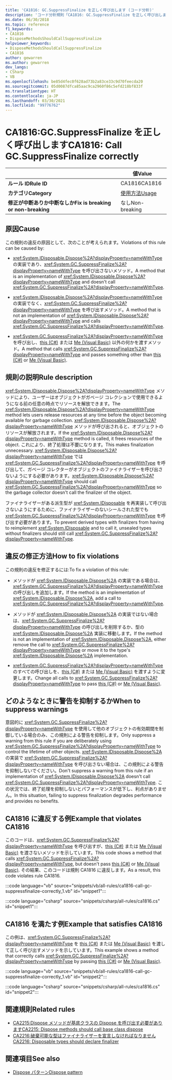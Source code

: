 ```yaml
---
title: 'CA1816: GC.SuppressFinalize を正しく呼び出します (コード分析)'
description: 'コード分析規則「CA1816: GC.SuppressFinalize を正しく呼び出します」について'
ms.date: 06/30/2018
ms.topic: reference
f1_keywords:
- CA1816
- DisposeMethodsShouldCallSuppressFinalize
helpviewer_keywords:
- DisposeMethodsShouldCallSuppressFinalize
- CA1816
author: gewarren
ms.author: gewarren
dev_langs:
- CSharp
- VB
ms.openlocfilehash: be85d4fec0f628ad73b2a83ce33c9d70feecda20
ms.sourcegitcommit: 05d0087dfca85aac9ca2960f86c5efd218bf833f
ms.translationtype: HT
ms.contentlocale: ja-JP
ms.lasthandoff: 03/30/2021
ms.locfileid: "99776762"
---
```

# <a name="ca1816-call-gcsuppressfinalize-correctly"></a><span data-ttu-id="6f8e8-103">CA1816:GC.SuppressFinalize を正しく呼び出します</span><span class="sxs-lookup"><span data-stu-id="6f8e8-103">CA1816: Call GC.SuppressFinalize correctly</span></span>

| | <span data-ttu-id="6f8e8-104">値</span><span class="sxs-lookup"><span data-stu-id="6f8e8-104">Value</span></span> |
|-|-|
| <span data-ttu-id="6f8e8-105">**ルール ID**</span><span class="sxs-lookup"><span data-stu-id="6f8e8-105">**Rule ID**</span></span> |<span data-ttu-id="6f8e8-106">CA1816</span><span class="sxs-lookup"><span data-stu-id="6f8e8-106">CA1816</span></span>|
| <span data-ttu-id="6f8e8-107">**カテゴリ**</span><span class="sxs-lookup"><span data-stu-id="6f8e8-107">**Category**</span></span> |[<span data-ttu-id="6f8e8-108">使用方法</span><span class="sxs-lookup"><span data-stu-id="6f8e8-108">Usage</span></span>](usage-warnings.md)|
| <span data-ttu-id="6f8e8-109">**修正が中断ありか中断なしか**</span><span class="sxs-lookup"><span data-stu-id="6f8e8-109">**Fix is breaking or non-breaking**</span></span> |<span data-ttu-id="6f8e8-110">なし</span><span class="sxs-lookup"><span data-stu-id="6f8e8-110">Non-breaking</span></span>|

## <a name="cause"></a><span data-ttu-id="6f8e8-111">原因</span><span class="sxs-lookup"><span data-stu-id="6f8e8-111">Cause</span></span>

<span data-ttu-id="6f8e8-112">この規則の違反の原因として、次のことが考えられます。</span><span class="sxs-lookup"><span data-stu-id="6f8e8-112">Violations of this rule can be caused by:</span></span>

- <span data-ttu-id="6f8e8-113"><xref:System.IDisposable.Dispose%2A?displayProperty=nameWithType> の実装であり、<xref:System.GC.SuppressFinalize%2A?displayProperty=nameWithType> を呼び出さないメソッド。</span><span class="sxs-lookup"><span data-stu-id="6f8e8-113">A method that is an implementation of <xref:System.IDisposable.Dispose%2A?displayProperty=nameWithType> and doesn't call <xref:System.GC.SuppressFinalize%2A?displayProperty=nameWithType>.</span></span>

- <span data-ttu-id="6f8e8-114"><xref:System.IDisposable.Dispose%2A?displayProperty=nameWithType> の実装でなく、<xref:System.GC.SuppressFinalize%2A?displayProperty=nameWithType> を呼び出すメソッド。</span><span class="sxs-lookup"><span data-stu-id="6f8e8-114">A method that is not an implementation of <xref:System.IDisposable.Dispose%2A?displayProperty=nameWithType> and calls <xref:System.GC.SuppressFinalize%2A?displayProperty=nameWithType>.</span></span>

- <span data-ttu-id="6f8e8-115"><xref:System.GC.SuppressFinalize%2A?displayProperty=nameWithType> を呼び出し、[this (C#)](../../../csharp/language-reference/keywords/this.md) または [Me (Visual Basic)](../../../visual-basic/programming-guide/program-structure/me-my-mybase-and-myclass.md#me) 以外の何かを渡すメソッド。</span><span class="sxs-lookup"><span data-stu-id="6f8e8-115">A method that calls <xref:System.GC.SuppressFinalize%2A?displayProperty=nameWithType> and passes something other than [this (C#)](../../../csharp/language-reference/keywords/this.md) or [Me (Visual Basic)](../../../visual-basic/programming-guide/program-structure/me-my-mybase-and-myclass.md#me).</span></span>

## <a name="rule-description"></a><span data-ttu-id="6f8e8-116">規則の説明</span><span class="sxs-lookup"><span data-stu-id="6f8e8-116">Rule description</span></span>

<span data-ttu-id="6f8e8-117"><xref:System.IDisposable.Dispose%2A?displayProperty=nameWithType> メソッドにより、ユーザーはオブジェクトがガベージ コレクションで使用できるようになる前の任意の時点でリソースを解放できます。</span><span class="sxs-lookup"><span data-stu-id="6f8e8-117">The <xref:System.IDisposable.Dispose%2A?displayProperty=nameWithType> method lets users release resources at any time before the object becoming available for garbage collection.</span></span> <span data-ttu-id="6f8e8-118"><xref:System.IDisposable.Dispose%2A?displayProperty=nameWithType> メソッドが呼び出されると、オブジェクトのリソースが解放されます。</span><span class="sxs-lookup"><span data-stu-id="6f8e8-118">If the <xref:System.IDisposable.Dispose%2A?displayProperty=nameWithType> method is called, it frees resources of the object.</span></span> <span data-ttu-id="6f8e8-119">これにより、終了処理は不要になります。</span><span class="sxs-lookup"><span data-stu-id="6f8e8-119">This makes finalization unnecessary.</span></span> <span data-ttu-id="6f8e8-120"><xref:System.IDisposable.Dispose%2A?displayProperty=nameWithType> では <xref:System.GC.SuppressFinalize%2A?displayProperty=nameWithType> を呼び出して、ガベージ コレクターがオブジェクトのファイナライザーを呼び出さないようにする必要があります。</span><span class="sxs-lookup"><span data-stu-id="6f8e8-120"><xref:System.IDisposable.Dispose%2A?displayProperty=nameWithType> should call <xref:System.GC.SuppressFinalize%2A?displayProperty=nameWithType> so the garbage collector doesn't call the finalizer of the object.</span></span>

<span data-ttu-id="6f8e8-121">ファイナライザーがある派生型が <xref:System.IDisposable> を再実装して呼び出さないようにするために、ファイナライザーのないシールされた型でも <xref:System.GC.SuppressFinalize%2A?displayProperty=nameWithType> を呼び出す必要があります。</span><span class="sxs-lookup"><span data-stu-id="6f8e8-121">To prevent derived types with finalizers from having to reimplement <xref:System.IDisposable> and to call it, unsealed types without finalizers should still call <xref:System.GC.SuppressFinalize%2A?displayProperty=nameWithType>.</span></span>

## <a name="how-to-fix-violations"></a><span data-ttu-id="6f8e8-122">違反の修正方法</span><span class="sxs-lookup"><span data-stu-id="6f8e8-122">How to fix violations</span></span>

<span data-ttu-id="6f8e8-123">この規則の違反を修正するには:</span><span class="sxs-lookup"><span data-stu-id="6f8e8-123">To fix a violation of this rule:</span></span>

- <span data-ttu-id="6f8e8-124">メソッドが <xref:System.IDisposable.Dispose%2A> の実装である場合は、<xref:System.GC.SuppressFinalize%2A?displayProperty=nameWithType> の呼び出しを追加します。</span><span class="sxs-lookup"><span data-stu-id="6f8e8-124">If the method is an implementation of <xref:System.IDisposable.Dispose%2A>, add a call to <xref:System.GC.SuppressFinalize%2A?displayProperty=nameWithType>.</span></span>

- <span data-ttu-id="6f8e8-125">メソッドが <xref:System.IDisposable.Dispose%2A> の実装ではない場合は、<xref:System.GC.SuppressFinalize%2A?displayProperty=nameWithType> の呼び出しを削除するか、型の <xref:System.IDisposable.Dispose%2A> 実装に移動します。</span><span class="sxs-lookup"><span data-stu-id="6f8e8-125">If the method is not an implementation of <xref:System.IDisposable.Dispose%2A>, either remove the call to <xref:System.GC.SuppressFinalize%2A?displayProperty=nameWithType> or move it to the type's <xref:System.IDisposable.Dispose%2A> implementation.</span></span>

- <span data-ttu-id="6f8e8-126"><xref:System.GC.SuppressFinalize%2A?displayProperty=nameWithType> のすべての呼び出しを、[this (C#)](../../../csharp/language-reference/keywords/this.md) または [Me (Visual Basic)](../../../visual-basic/programming-guide/program-structure/me-my-mybase-and-myclass.md#me) を渡すように変更します。</span><span class="sxs-lookup"><span data-stu-id="6f8e8-126">Change all calls to <xref:System.GC.SuppressFinalize%2A?displayProperty=nameWithType> to pass [this (C#)](../../../csharp/language-reference/keywords/this.md) or [Me (Visual Basic)](../../../visual-basic/programming-guide/program-structure/me-my-mybase-and-myclass.md#me).</span></span>

## <a name="when-to-suppress-warnings"></a><span data-ttu-id="6f8e8-127">どのようなときに警告を抑制するか</span><span class="sxs-lookup"><span data-stu-id="6f8e8-127">When to suppress warnings</span></span>

<span data-ttu-id="6f8e8-128">意図的に <xref:System.GC.SuppressFinalize%2A?displayProperty=nameWithType> を使用して他のオブジェクトの有効期間を制御している場合のみ、この規則による警告を抑制します。</span><span class="sxs-lookup"><span data-stu-id="6f8e8-128">Only suppress a warning from this rule if you are deliberately using <xref:System.GC.SuppressFinalize%2A?displayProperty=nameWithType> to control the lifetime of other objects.</span></span> <span data-ttu-id="6f8e8-129"><xref:System.IDisposable.Dispose%2A> の実装で <xref:System.GC.SuppressFinalize%2A?displayProperty=nameWithType> を呼び出さない場合は、この規則による警告を抑制しないでください。</span><span class="sxs-lookup"><span data-stu-id="6f8e8-129">Don't suppress a warning from this rule if an implementation of <xref:System.IDisposable.Dispose%2A> doesn't call <xref:System.GC.SuppressFinalize%2A?displayProperty=nameWithType>.</span></span> <span data-ttu-id="6f8e8-130">この状況では、終了処理を抑制しないとパフォーマンスが低下し、利点がありません。</span><span class="sxs-lookup"><span data-stu-id="6f8e8-130">In this situation, failing to suppress finalization degrades performance and provides no benefits.</span></span>

## <a name="example-that-violates-ca1816"></a><span data-ttu-id="6f8e8-131">CA1816 に違反する例</span><span class="sxs-lookup"><span data-stu-id="6f8e8-131">Example that violates CA1816</span></span>

<span data-ttu-id="6f8e8-132">このコードは、<xref:System.GC.SuppressFinalize%2A?displayProperty=nameWithType> を呼び出すが、[this (C#)](../../../csharp/language-reference/keywords/this.md) または [Me (Visual Basic)](../../../visual-basic/programming-guide/program-structure/me-my-mybase-and-myclass.md#me) を渡さないメソッドを示しています。</span><span class="sxs-lookup"><span data-stu-id="6f8e8-132">This code shows a method that calls <xref:System.GC.SuppressFinalize%2A?displayProperty=nameWithType>, but doesn't pass [this (C#)](../../../csharp/language-reference/keywords/this.md) or [Me (Visual Basic)](../../../visual-basic/programming-guide/program-structure/me-my-mybase-and-myclass.md#me).</span></span> <span data-ttu-id="6f8e8-133">その結果、このコードは規則 CA1816 に違反します。</span><span class="sxs-lookup"><span data-stu-id="6f8e8-133">As a result, this code violates rule CA1816.</span></span>

:::code language="vb" source="snippets/vb/all-rules/ca1816-call-gc-suppressfinalize-correctly_1.vb" id="snippet1":::

:::code language="csharp" source="snippets/csharp/all-rules/ca1816.cs" id="snippet1":::

## <a name="example-that-satisfies-ca1816"></a><span data-ttu-id="6f8e8-134">CA1816 を満たす例</span><span class="sxs-lookup"><span data-stu-id="6f8e8-134">Example that satisfies CA1816</span></span>

<span data-ttu-id="6f8e8-135">この例は、<xref:System.GC.SuppressFinalize%2A?displayProperty=nameWithType> を [this (C#)](../../../csharp/language-reference/keywords/this.md) または [Me (Visual Basic)](../../../visual-basic/programming-guide/program-structure/me-my-mybase-and-myclass.md#me) を渡して正しく呼び出すメソッドを示しています。</span><span class="sxs-lookup"><span data-stu-id="6f8e8-135">This example shows a method that correctly calls <xref:System.GC.SuppressFinalize%2A?displayProperty=nameWithType> by passing [this (C#)](../../../csharp/language-reference/keywords/this.md) or [Me (Visual Basic)](../../../visual-basic/programming-guide/program-structure/me-my-mybase-and-myclass.md#me).</span></span>

:::code language="vb" source="snippets/vb/all-rules/ca1816-call-gc-suppressfinalize-correctly_1.vb" id="snippet2":::

:::code language="csharp" source="snippets/csharp/all-rules/ca1816.cs" id="snippet2":::

## <a name="related-rules"></a><span data-ttu-id="6f8e8-136">関連規則</span><span class="sxs-lookup"><span data-stu-id="6f8e8-136">Related rules</span></span>

- [<span data-ttu-id="6f8e8-137">CA2215:Dispose メソッドが基底クラスの Dispose を呼び出す必要があります</span><span class="sxs-lookup"><span data-stu-id="6f8e8-137">CA2215: Dispose methods should call base class dispose</span></span>](ca2215.md)
- [<span data-ttu-id="6f8e8-138">CA2216:破棄可能な型はファイナライザーを宣言しなければなりません</span><span class="sxs-lookup"><span data-stu-id="6f8e8-138">CA2216: Disposable types should declare finalizer</span></span>](ca2216.md)

## <a name="see-also"></a><span data-ttu-id="6f8e8-139">関連項目</span><span class="sxs-lookup"><span data-stu-id="6f8e8-139">See also</span></span>

- [<span data-ttu-id="6f8e8-140">Dispose パターン</span><span class="sxs-lookup"><span data-stu-id="6f8e8-140">Dispose pattern</span></span>](../../../standard/garbage-collection/implementing-dispose.md)
